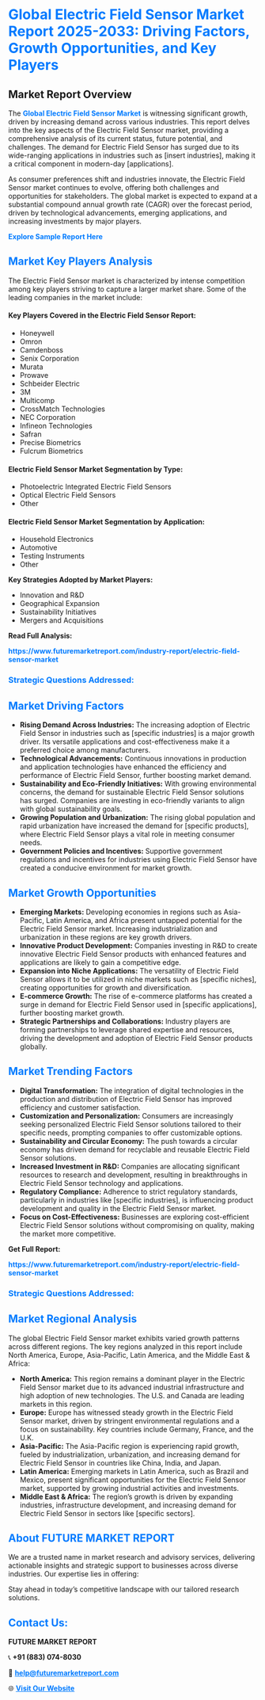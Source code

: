 <h1 style="color: #007BFF;">Global Electric Field Sensor Market Report 2025-2033: Driving Factors, Growth Opportunities, and Key Players</h1>

<section id="overview">
<h2>Market Report Overview</h2>
<p>The <a href="https://www.futuremarketreport.com/industry-report/electric-field-sensor-market" style="color: #007BFF; text-decoration: none;"><strong>Global Electric Field Sensor Market</strong></a> is witnessing significant growth, driven by increasing demand across various industries. This report delves into the key aspects of the Electric Field Sensor market, providing a comprehensive analysis of its current status, future potential, and challenges. The demand for Electric Field Sensor has surged due to its wide-ranging applications in industries such as [insert industries], making it a critical component in modern-day [applications].</p>
<p>As consumer preferences shift and industries innovate, the Electric Field Sensor market continues to evolve, offering both challenges and opportunities for stakeholders. The global market is expected to expand at a substantial compound annual growth rate (CAGR) over the forecast period, driven by technological advancements, emerging applications, and increasing investments by major players.</p>
</section>

<section id="overview">
<p><a href="https://www.futuremarketreport.com/request-sample/reportId=90235" style="color: #007BFF; text-decoration: none;"><strong>Explore Sample Report Here</strong></a></p>
</section>

<section id="key-players">
<h2 style="color: #007BFF;">Market Key Players Analysis</h2>
<p>The Electric Field Sensor market is characterized by intense competition among key players striving to capture a larger market share. Some of the leading companies in the market include:</p>
<h4>Key Players Covered in the Electric Field Sensor Report:</h4>
<ul><li>Honeywell</li><li>Omron</li><li>Camdenboss</li><li>Senix Corporation</li><li>Murata</li><li>Prowave</li><li>Schbeider Electric</li><li>3M</li><li>Multicomp</li><li>CrossMatch Technologies</li><li>NEC Corporation</li><li>Infineon Technologies</li><li>Safran</li><li>Precise Biometrics</li><li>Fulcrum Biometrics</li></ul>
<h4>Electric Field Sensor Market Segmentation by Type:</h4>
<ul><li>Photoelectric Integrated Electric Field Sensors</li><li>Optical Electric Field Sensors</li><li>Other</li></ul>

<h4>Electric Field Sensor Market Segmentation by Application:</h4>
<ul><li>Household Electronics</li><li>Automotive</li><li>Testing Instruments</li><li>Other</li></ul>
<p><strong>Key Strategies Adopted by Market Players:</strong></p>
<ul>
<li>Innovation and R&D</li>
<li>Geographical Expansion</li>
<li>Sustainability Initiatives</li>
<li>Mergers and Acquisitions</li>
</ul>
</section>

<section>
<p><strong>Read Full Analysis: </strong></p><a href="https://www.futuremarketreport.com/industry-report/electric-field-sensor-market" style="color: #007BFF; text-decoration: none;"><strong>https://www.futuremarketreport.com/industry-report/electric-field-sensor-market</strong></a>
<h3 style="color: #007BFF;">Strategic Questions Addressed:</h3>
</section>

<section id="driving-factors">
<h2 style="color: #007BFF;">Market Driving Factors</h2>
<ul>
<li><strong>Rising Demand Across Industries:</strong> The increasing adoption of Electric Field Sensor in industries such as [specific industries] is a major growth driver. Its versatile applications and cost-effectiveness make it a preferred choice among manufacturers.</li>
<li><strong>Technological Advancements:</strong> Continuous innovations in production and application technologies have enhanced the efficiency and performance of Electric Field Sensor, further boosting market demand.</li>
<li><strong>Sustainability and Eco-Friendly Initiatives:</strong> With growing environmental concerns, the demand for sustainable Electric Field Sensor solutions has surged. Companies are investing in eco-friendly variants to align with global sustainability goals.</li>
<li><strong>Growing Population and Urbanization:</strong> The rising global population and rapid urbanization have increased the demand for [specific products], where Electric Field Sensor plays a vital role in meeting consumer needs.</li>
<li><strong>Government Policies and Incentives:</strong> Supportive government regulations and incentives for industries using Electric Field Sensor have created a conducive environment for market growth.</li>
</ul>
</section>

<section id="growth-opportunities">
<h2 style="color: #007BFF;">Market Growth Opportunities</h2>
<ul>
<li><strong>Emerging Markets:</strong> Developing economies in regions such as Asia-Pacific, Latin America, and Africa present untapped potential for the Electric Field Sensor market. Increasing industrialization and urbanization in these regions are key growth drivers.</li>
<li><strong>Innovative Product Development:</strong> Companies investing in R&D to create innovative Electric Field Sensor products with enhanced features and applications are likely to gain a competitive edge.</li>
<li><strong>Expansion into Niche Applications:</strong> The versatility of Electric Field Sensor allows it to be utilized in niche markets such as [specific niches], creating opportunities for growth and diversification.</li>
<li><strong>E-commerce Growth:</strong> The rise of e-commerce platforms has created a surge in demand for Electric Field Sensor used in [specific applications], further boosting market growth.</li>
<li><strong>Strategic Partnerships and Collaborations:</strong> Industry players are forming partnerships to leverage shared expertise and resources, driving the development and adoption of Electric Field Sensor products globally.</li>
</ul>
</section>

<section id="trending-factors">
<h2 style="color: #007BFF;">Market Trending Factors</h2>
<ul>
<li><strong>Digital Transformation:</strong> The integration of digital technologies in the production and distribution of Electric Field Sensor has improved efficiency and customer satisfaction.</li>
<li><strong>Customization and Personalization:</strong> Consumers are increasingly seeking personalized Electric Field Sensor solutions tailored to their specific needs, prompting companies to offer customizable options.</li>
<li><strong>Sustainability and Circular Economy:</strong> The push towards a circular economy has driven demand for recyclable and reusable Electric Field Sensor solutions.</li>
<li><strong>Increased Investment in R&D:</strong> Companies are allocating significant resources to research and development, resulting in breakthroughs in Electric Field Sensor technology and applications.</li>
<li><strong>Regulatory Compliance:</strong> Adherence to strict regulatory standards, particularly in industries like [specific industries], is influencing product development and quality in the Electric Field Sensor market.</li>
<li><strong>Focus on Cost-Effectiveness:</strong> Businesses are exploring cost-efficient Electric Field Sensor solutions without compromising on quality, making the market more competitive.</li>
</ul>
</section>

<section>
<p><strong>Get Full Report: </strong></p><a href="https://www.futuremarketreport.com/industry-report/electric-field-sensor-market" style="color: #007BFF; text-decoration: none;"><strong>https://www.futuremarketreport.com/industry-report/electric-field-sensor-market</strong></a>
<h3 style="color: #007BFF;">Strategic Questions Addressed:</h3>
</section>


<section id="regional-analysis">
<h2 style="color: #007BFF;">Market Regional Analysis</h2>
<p>The global Electric Field Sensor market exhibits varied growth patterns across different regions. The key regions analyzed in this report include North America, Europe, Asia-Pacific, Latin America, and the Middle East & Africa:</p>
<ul>
<li><strong>North America:</strong> This region remains a dominant player in the Electric Field Sensor market due to its advanced industrial infrastructure and high adoption of new technologies. The U.S. and Canada are leading markets in this region.</li>
<li><strong>Europe:</strong> Europe has witnessed steady growth in the Electric Field Sensor market, driven by stringent environmental regulations and a focus on sustainability. Key countries include Germany, France, and the U.K.</li>
<li><strong>Asia-Pacific:</strong> The Asia-Pacific region is experiencing rapid growth, fueled by industrialization, urbanization, and increasing demand for Electric Field Sensor in countries like China, India, and Japan.</li>
<li><strong>Latin America:</strong> Emerging markets in Latin America, such as Brazil and Mexico, present significant opportunities for the Electric Field Sensor market, supported by growing industrial activities and investments.</li>
<li><strong>Middle East & Africa:</strong> The region’s growth is driven by expanding industries, infrastructure development, and increasing demand for Electric Field Sensor in sectors like [specific sectors].</li>
</ul>
</section>

<footer>
<h2 style="color: #007BFF;">About FUTURE MARKET REPORT</h2>
<p>We are a trusted name in market research and advisory services, delivering actionable insights and strategic support to businesses across diverse industries. Our expertise lies in offering:</p>

<p>Stay ahead in today’s competitive landscape with our tailored research solutions.</p>

<h2 style="color: #007BFF;">Contact Us:</h2>
<p><strong>FUTURE MARKET REPORT</strong></p>
<p>📞 <strong>+91 (883) 074-8030</strong></p>
<p>📧 <strong><a href="mailto:help@futuremarketreport.com" style="color: #007BFF;">help@futuremarketreport.com</a></strong></p>
<p>🌐 <strong><a href="https://www.futuremarketreport.com/" style="color: #007BFF;">Visit Our Website</a></strong></p>
</footer>
